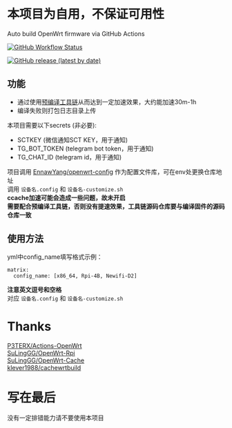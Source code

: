 # 本项目为自用，不保证可用性

Auto build OpenWrt firmware via GitHub Actions  

[![GitHub Workflow Status](https://img.shields.io/github/workflow/status/EnnawYang/openwrt-fastbuild/Build%20OpenWrt?label=GITHUB%20ACTIONS&style=for-the-badge)](https://github.com/EnnawYang/openwrt-fastbuild/actions)  

[![GitHub release (latest by date)](https://img.shields.io/github/v/release/EnnawYang/openwrt-fastbuild?style=for-the-badge&label=DOWNLOADS)](https://github.com/EnnawYang/openwrt-fastbuild/releases/latest)  

## 功能
- 通过使用[预编译工具链](https://github.com/EnnawYang/OpenWrt-Toolchain-Cache/releases)从而达到一定加速效果，大约能加速30m-1h  
- 编译失败则打包日志目录上传  

本项目需要以下secrets (非必要):  
- SCTKEY (微信通知SCT KEY，用于通知)  
- TG_BOT_TOKEN (telegram bot token，用于通知)  
- TG_CHAT_ID (telegram id，用于通知)  

项目调用 [EnnawYang/openwrt-config](https://github.com/EnnawYang/openwrt-config) 作为配置文件库，可在env处更换仓库地址  
调用 `设备名.config` 和 `设备名-customize.sh`  
**ccache加速可能会造成一些问题，故未开启**  
**需要配合预编译工具链，否则没有提速效果，工具链源码仓库要与编译固件的源码仓库一致**  

## 使用方法
yml中config_name填写格式示例：  
```  
matrix:
  config_name: [x86_64, Rpi-4B, Newifi-D2]
```  
**注意英文逗号和空格**  
对应 `设备名.config` 和 `设备名-customize.sh`  

# Thanks
[P3TERX/Actions-OpenWrt](https://github.com/P3TERX/Actions-OpenWrt)  
[SuLingGG/OpenWrt-Rpi](https://github.com/SuLingGG/OpenWrt-Rpi)  
[SuLingGG/OpenWrt-Cache](https://github.com/SuLingGG/OpenWrt-Cache)  
[klever1988/cachewrtbuild](https://github.com/klever1988/cachewrtbuild)

# 写在最后
没有一定排错能力请不要使用本项目

